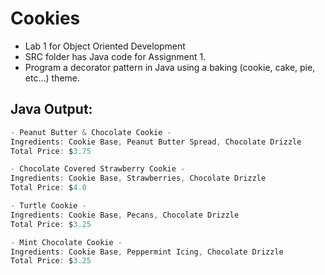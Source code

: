 # Cookies
 - Lab 1 for Object Oriented Development
 - SRC folder has Java code for Assignment 1. 
 - Program a decorator pattern in Java using a baking (cookie, cake, pie, etc...) theme.

## Java Output:
```java
- Peanut Butter & Chocolate Cookie -
Ingredients: Cookie Base, Peanut Butter Spread, Chocolate Drizzle
Total Price: $3.75

- Chocolate Covered Strawberry Cookie -
Ingredients: Cookie Base, Strawberries, Chocolate Drizzle
Total Price: $4.0

- Turtle Cookie -
Ingredients: Cookie Base, Pecans, Chocolate Drizzle
Total Price: $3.25

- Mint Chocolate Cookie -
Ingredients: Cookie Base, Peppermint Icing, Chocolate Drizzle
Total Price: $3.25
```
